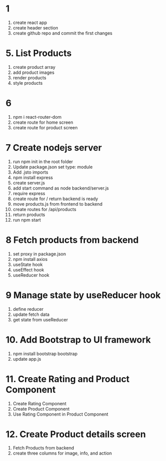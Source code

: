 # 1

1. create react app
2. create header section
3. create github repo and commit the first changes

# 5. List Products

1. create product array
2. add product images
3. render products
4. style products

# 6

1. npm i react-router-dom
2. create route for home screen
3. create route for product screen

# 7 Create nodejs server

1. run npm init in the root folder
2. Update package.json set type: module
3. Add .jsto imports
4. npm install express
5. create server.js
6. add start command as node backend/server.js
7. require express
8. create route for / return backend is ready
9. move products.js from frontend to backend
10. create routes for /api/products
11. return products
12. run npm start

# 8 Fetch products from backend

1. set proxy in package.json
2. npm install axios
3. useState hook
4. useEffect hook
5. useReducer hook

# 9 Manage state by useReducer hook

1. define reducer
2. update fetch data
3. get state from useReducer

# 10. Add Bootstrap to UI framework

1. npm install bootstrap bootstrap
2. update app.js

# 11. Create Rating and Product Component

1.  Create Rating Component
2.  Create Product Component
3.  Use Rating Component in Product Component

# 12. Create Product details screen

1. Fetch Products from backend
2. create three columns for image, info, and action
